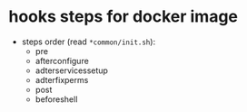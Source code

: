# hooks steps for docker image
- steps order (read `*common/init.sh`):
    - pre
    - afterconfigure
    - adterservicessetup
    - adterfixperms
    - post
    - beforeshell

